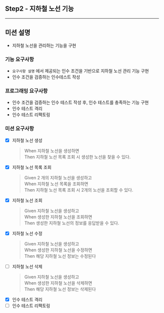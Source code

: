 ## Step2 - 지하철 노선 기능
---
## 미션 설명
- 지하철 노선을 관리하는 기능을 구현
### 기능 요구사항
- `요구사항 설명` 에서 제공되는 인수 조건을 기반으로 지하철 노선 관리 기능 구현
- 인수 조건을 검증하는 인수테스트 작성

### 프로그래밍 요구사항
- 인수 조건을 검증하는 인수 테스트 작성 후, 인수 테스트를 충족하는 기능 구현
- 인수 테스트 격리
- 인수 테스트 리팩토링

### 미션 요구사항
- [x] 지하철 노선 생성
  > When 지하철 노선을 생성하면</br>
  Then 지하철 노선 목록 조회 시 생성한 노선을 찾을 수 있다.
- [x] 지하철 노선 목록 조회
  > Given 2 개의 지하철 노선을 생성하고</br>
  When 지하철 노선 목록을 조회하면</br>
  Then 지하철 노선 목록 조회 시 2개의 노선을 조회할 수 있다.
- [x] 지하철 노선 조회
  > Given 지하철 노선을 생성하고</br>
  When 생성한 지하철 노선을 조회하면</br>
  Then 생성한 지하철 노선의 정보를 응답받을 수 있다.
- [x] 지하철 노선 수정
  > Given 지하철 노선을 생성하고</br>
  When 생성한 지하철 노선을 수정하면</br>
  Then 해당 지하철 노선 정보는 수정된다
- [ ] 지하철 노선 삭제
  > Given 지하철 노선을 생성하고</br>
  When 생성한 지하철 노선을 삭제하면</br>
  Then 해당 지하철 노선 정보는 삭제된다
- [x] 인수 테스트 격리
- [ ] 인수 테스트 리팩토링
